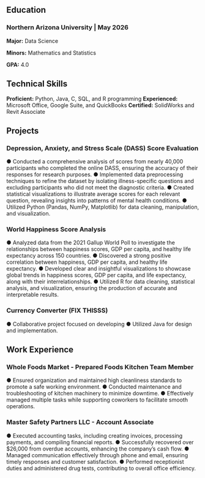 ## Education
### Northern Arizona University | May 2026
**Major:** Data Science

**Minors:** Mathematics and Statistics

**GPA:** 4.0

## Technical Skills
**Proficient:** Python, Java, C, SQL, and R programming
**Experienced:** Microsoft Office, Google Suite, and QuickBooks
**Certified:** SolidWorks and Revit Associate

## Projects
### Depression, Anxiety, and Stress Scale (DASS) Score Evaluation
● Conducted a comprehensive analysis of scores from nearly 40,000 participants who completed the online DASS, ensuring the accuracy of their responses for research purposes.
● Implemented data preprocessing techniques to refine the dataset by isolating illness-specific questions and excluding participants who did not meet the diagnostic criteria.
● Created statistical visualizations to illustrate average scores for each relevant question, revealing insights into patterns of mental health conditions.
● Utilized Python (Pandas, NumPy, Matplotlib) for data cleaning, manipulation, and visualization.

### World Happiness Score Analysis
● Analyzed data from the 2021 Gallup World Poll to investigate the relationships between happiness scores, GDP per capita, and healthy life expectancy across 150 countries.
● Discovered a strong positive correlation between happiness, GDP per capita, and healthy life expectancy.
● Developed clear and insightful visualizations to showcase global trends in happiness scores, GDP per capita, and life expectancy, along with their interrelationships.
● Utilized R for data cleaning, statistical analysis, and visualization, ensuring the production of accurate and interpretable results.

### Currency Converter (FIX THISSS)
● Collaborative project focused on developing
● Utilized Java for design and implementation.

## Work Experience
### Whole Foods Market - Prepared Foods Kitchen Team Member
● Ensured organization and maintained high cleanliness standards to promote a safe working environment.
● Conducted maintenance and troubleshooting of kitchen machinery to minimize downtime.
● Effectively managed multiple tasks while supporting coworkers to facilitate smooth operations.

### Master Safety Partners LLC - Account Associate
● Executed accounting tasks, including creating invoices, processing payments, and compiling financial reports.
● Successfully recovered over $26,000 from overdue accounts, enhancing the company’s cash flow.
● Managed communication effectively through phone and email, ensuring timely responses and customer satisfaction.
● Performed receptionist duties and administered drug tests, contributing to overall office efficiency.
